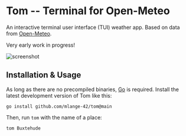 # Tom -- Terminal for Open-Meteo

An interactive terminal user interface (TUI) weather app.
Based on data from [Open-Meteo](https://open-meteo.com/).

Very early work in progress!

![screenshot](https://github.com/mlange-42/tom/assets/44003176/747e6d0c-88ec-4c25-99ed-1618002ac931)

## Installation & Usage

As long as there are no precompiled binaries, [Go](https://go.dev) is required.
Install the latest development version of Tom like this:

```shell
go install github.com/mlange-42/tom@main
```

Then, run `tom` with the name of a place:

```
tom Buxtehude
```
